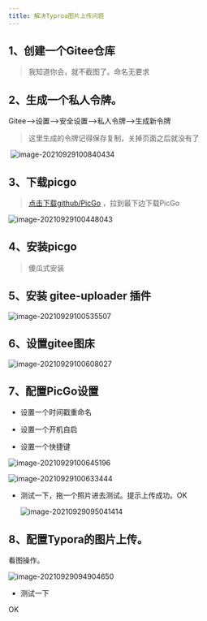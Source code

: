 ```yaml
---
title: 解决Typroa图片上传问题
---
```


## 1、创建一个Gitee仓库

> 我知道你会，就不截图了。命名无要求

## 2、生成一个私人令牌。 

Gitee-->设置-->安全设置-->私人令牌-->生成新令牌

> 这里生成的令牌记得保存复制，关掉页面之后就没有了

​	![image-20210929100840434](https://i.loli.net/2021/09/29/ScZRHVMBhCYUndy.png)

## 3、下载picgo  

>  [点击下载github/PicGo](https://github.com/Molunerfinn/PicGo/releases/tag/v2.3.0) ，拉到最下边下载PicGo  

![image-20210929100448043](https://i.loli.net/2021/09/29/js9bES3FQUylNDC.png)

## 4、安装picgo

> 傻瓜式安装

## 5、安装 gitee-uploader 插件

![image-20210929100535507](https://i.loli.net/2021/09/29/bhU4nLrtRcC961E.png)

## 6、设置gitee图床

![image-20210929100608027](https://i.loli.net/2021/09/29/PoI9GEMXRn68gUa.png)

## 7、配置PicGo设置

- 设置一个时间戳重命名
- 设置一个开机自启

- 设置一个快捷键

![image-20210929100645196](https://i.loli.net/2021/09/29/uFiasXWcQEwpU7S.png)

![image-20210929100633444](https://i.loli.net/2021/09/29/E1UK4Y8OiSMgG3m.png)

- 测试一下，拖一个照片进去测试。提示上传成功。OK

  ![image-20210929095041414](https://i.loli.net/2021/09/29/osHqJntOFG3129M.png)

## 8、配置Typora的图片上传。

看图操作。

![image-20210929094904650](https://i.loli.net/2021/09/29/indHK3I2Jgptmkx.png)

- 测试一下

OK 